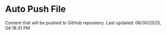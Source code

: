 # Auto Push File

Content that will be pushed to GitHub repository.
Last updated: 06/30/2025, 04:18:31 PM
